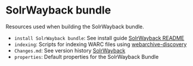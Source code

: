 # SolrWayback bundle

Resources used when building the SolrWayback bundle.

- `install SolrWayback bundle`: See install guide [SolrWayback README](https://github.com/netarchivesuite/solrwayback/blob/master/README.md/)
- `indexing`: Scripts for indexing WARC files using [webarchive-discovery](https://github.com/ukwa/webarchive-discovery/)
- `Changes.md`: See version history [SolrWayback](https://github.com/netarchivesuite/solrwayback/blob/master/CHANGES.md/)
- `properties`: Default properties for the SolrWayback Bundle